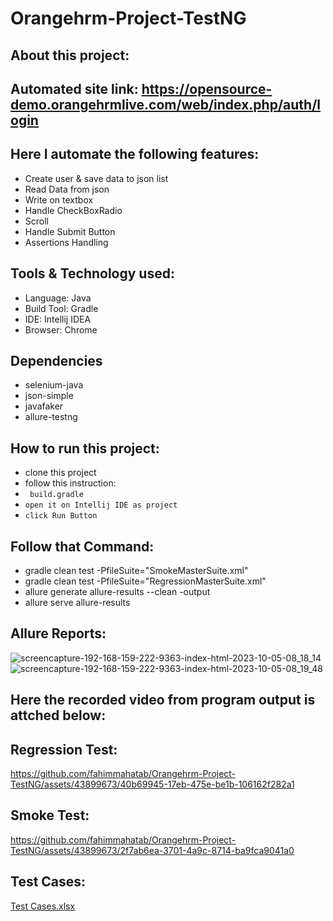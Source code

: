 # Orangehrm-Project-TestNG
## About this project:
## Automated site link: https://opensource-demo.orangehrmlive.com/web/index.php/auth/login
## Here I automate the following features:
- Create user & save data to json list
- Read Data from json
- Write on textbox
- Handle CheckBoxRadio
- Scroll
- Handle Submit Button
- Assertions Handling

## Tools & Technology used:
- Language: Java
- Build Tool: Gradle
- IDE: Intellij IDEA
- Browser: Chrome
 
 ## Dependencies
- selenium-java
- json-simple
- javafaker
- allure-testng

## How to run this project:
- clone this project
- follow this instruction:
- ```  build.gradle ```
- ``` open it on Intellij IDE as project ```
- ``` click Run Button ```
  
## Follow that Command:
- gradle clean test -PfileSuite="SmokeMasterSuite.xml"
- gradle clean test -PfileSuite="RegressionMasterSuite.xml"
- allure generate allure-results --clean -output
- allure serve allure-results 
  
## Allure Reports:
![screencapture-192-168-159-222-9363-index-html-2023-10-05-08_18_14](https://github.com/fahimmahatab/Orangehrm-Project-TestNG/assets/43899673/e979f853-90b7-4aca-937f-6037c3390d2a)
![screencapture-192-168-159-222-9363-index-html-2023-10-05-08_19_48](https://github.com/fahimmahatab/Orangehrm-Project-TestNG/assets/43899673/ff6cc035-4993-4cec-9f72-0de98047b397)

## Here the recorded video from program output is attched below:
## Regression Test:
https://github.com/fahimmahatab/Orangehrm-Project-TestNG/assets/43899673/40b69945-17eb-475e-be1b-106162f282a1

## Smoke Test:
https://github.com/fahimmahatab/Orangehrm-Project-TestNG/assets/43899673/2f7ab6ea-3701-4a9c-8714-ba9fca9041a0

## Test Cases:
[Test Cases.xlsx](https://github.com/fahimmahatab/Orangehrm-Project-TestNG/files/12812511/Test.Cases.xlsx)

